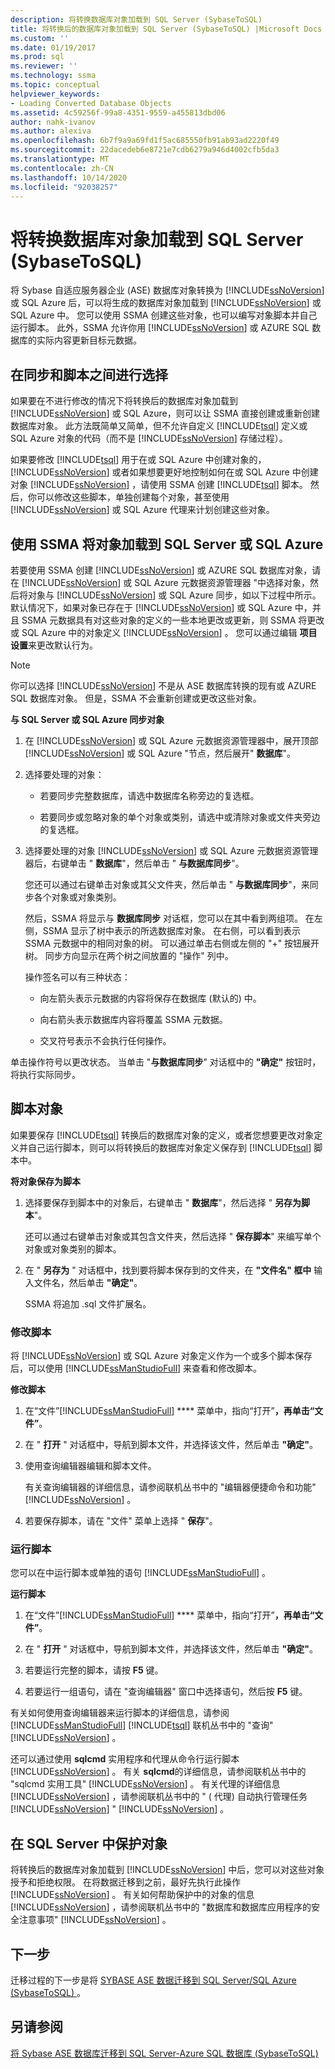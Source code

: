```yaml
---
description: 将转换数据库对象加载到 SQL Server (SybaseToSQL)
title: 将转换后的数据库对象加载到 SQL Server (SybaseToSQL) |Microsoft Docs
ms.custom: ''
ms.date: 01/19/2017
ms.prod: sql
ms.reviewer: ''
ms.technology: ssma
ms.topic: conceptual
helpviewer_keywords:
- Loading Converted Database Objects
ms.assetid: 4c59256f-99a8-4351-9559-a455813dbd06
author: nahk-ivanov
ms.author: alexiva
ms.openlocfilehash: 6b7f9a9a69fd1f5ac685550fb91ab93ad2220f49
ms.sourcegitcommit: 22dacedeb6e8721e7cdb6279a946d4002cfb5da3
ms.translationtype: MT
ms.contentlocale: zh-CN
ms.lasthandoff: 10/14/2020
ms.locfileid: "92038257"
---
```

# <a name="loading-converted-database-objects-into-sql-server-sybasetosql"></a>将转换数据库对象加载到 SQL Server (SybaseToSQL)
将 Sybase 自适应服务器企业 (ASE) 数据库对象转换为 [!INCLUDE[ssNoVersion](../../includes/ssnoversion-md.md)] 或 SQL Azure 后，可以将生成的数据库对象加载到 [!INCLUDE[ssNoVersion](../../includes/ssnoversion-md.md)] 或 SQL Azure 中。 您可以使用 SSMA 创建这些对象，也可以编写对象脚本并自己运行脚本。 此外，SSMA 允许你用 [!INCLUDE[ssNoVersion](../../includes/ssnoversion-md.md)] 或 AZURE SQL 数据库的实际内容更新目标元数据。  
  
## <a name="choosing-between-synchronization-and-scripts"></a>在同步和脚本之间进行选择  
如果要在不进行修改的情况下将转换后的数据库对象加载到 [!INCLUDE[ssNoVersion](../../includes/ssnoversion-md.md)] 或 SQL Azure，则可以让 SSMA 直接创建或重新创建数据库对象。 此方法既简单又简单，但不允许自定义 [!INCLUDE[tsql](../../includes/tsql-md.md)] 定义或 SQL Azure 对象的代码（而不是 [!INCLUDE[ssNoVersion](../../includes/ssnoversion-md.md)] 存储过程）。  
  
如果要修改 [!INCLUDE[tsql](../../includes/tsql-md.md)] 用于在或 SQL Azure 中创建对象的， [!INCLUDE[ssNoVersion](../../includes/ssnoversion-md.md)] 或者如果想要更好地控制如何在或 SQL Azure 中创建对象 [!INCLUDE[ssNoVersion](../../includes/ssnoversion-md.md)] ，请使用 SSMA 创建 [!INCLUDE[tsql](../../includes/tsql-md.md)] 脚本。 然后，你可以修改这些脚本，单独创建每个对象，甚至使用 [!INCLUDE[ssNoVersion](../../includes/ssnoversion-md.md)] 或 SQL Azure 代理来计划创建这些对象。  
  
## <a name="using-ssma-to-load-objects-into-sql-server-or-sql-azure"></a>使用 SSMA 将对象加载到 SQL Server 或 SQL Azure  
若要使用 SSMA 创建 [!INCLUDE[ssNoVersion](../../includes/ssnoversion-md.md)] 或 AZURE SQL 数据库对象，请在 [!INCLUDE[ssNoVersion](../../includes/ssnoversion-md.md)] 或 SQL Azure 元数据资源管理器 "中选择对象，然后将对象与 [!INCLUDE[ssNoVersion](../../includes/ssnoversion-md.md)] 或 SQL Azure 同步，如以下过程中所示。 默认情况下，如果对象已存在于 [!INCLUDE[ssNoVersion](../../includes/ssnoversion-md.md)] 或 SQL Azure 中，并且 SSMA 元数据具有对这些对象的定义的一些本地更改或更新，则 SSMA 将更改或 SQL Azure 中的对象定义 [!INCLUDE[ssNoVersion](../../includes/ssnoversion-md.md)] 。 您可以通过编辑 **项目设置**来更改默认行为。  
  
> [!NOTE]  
> 你可以选择 [!INCLUDE[ssNoVersion](../../includes/ssnoversion-md.md)] 不是从 ASE 数据库转换的现有或 AZURE SQL 数据库对象。 但是，SSMA 不会重新创建或更改这些对象。  
  
**与 SQL Server 或 SQL Azure 同步对象**  
  
1.  在 [!INCLUDE[ssNoVersion](../../includes/ssnoversion-md.md)] 或 SQL Azure 元数据资源管理器中，展开顶部 [!INCLUDE[ssNoVersion](../../includes/ssnoversion-md.md)] 或 SQL Azure "节点，然后展开" **数据库**"。  
  
2.  选择要处理的对象：  
  
    -   若要同步完整数据库，请选中数据库名称旁边的复选框。  
  
    -   若要同步或忽略对象的单个对象或类别，请选中或清除对象或文件夹旁边的复选框。  
  
3.  选择要处理的对象 [!INCLUDE[ssNoVersion](../../includes/ssnoversion-md.md)] 或 SQL Azure 元数据资源管理器后，右键单击 " **数据库**"，然后单击 " **与数据库同步**"。  
  
    您还可以通过右键单击对象或其父文件夹，然后单击 "  **与数据库同步**"，来同步各个对象或对象类别。  
  
    然后，SSMA 将显示与 **数据库同步** 对话框，您可以在其中看到两组项。 在左侧，SSMA 显示了树中表示的所选数据库对象。 在右侧，可以看到表示 SSMA 元数据中的相同对象的树。 可以通过单击右侧或左侧的 "+" 按钮展开树。 同步方向显示在两个树之间放置的 "操作" 列中。  
  
    操作签名可以有三种状态：  
  
    -   向左箭头表示元数据的内容将保存在数据库 (默认的) 中。  
  
    -   向右箭头表示数据库内容将覆盖 SSMA 元数据。  
  
    -   交叉符号表示不会执行任何操作。  
  
单击操作符号以更改状态。 当单击 "**与数据库同步**" 对话框中的 **"确定"** 按钮时，将执行实际同步。  
  
## <a name="scripting-objects"></a>脚本对象  
如果要保存 [!INCLUDE[tsql](../../includes/tsql-md.md)] 转换后的数据库对象的定义，或者您想要更改对象定义并自己运行脚本，则可以将转换后的数据库对象定义保存到 [!INCLUDE[tsql](../../includes/tsql-md.md)] 脚本中。  
  
**将对象保存为脚本**  
  
1.  选择要保存到脚本中的对象后，右键单击 " **数据库**"，然后选择 " **另存为脚本**"。  
  
    还可以通过右键单击对象或其包含文件夹，然后选择 " **保存脚本**" 来编写单个对象或对象类别的脚本。  
  
2.  在 " **另存为** " 对话框中，找到要将脚本保存到的文件夹，在 **"文件名" 框中** 输入文件名，然后单击 **"确定"**。  
  
    SSMA 将追加 .sql 文件扩展名。  
  
### <a name="modifying-scripts"></a>修改脚本  
将 [!INCLUDE[ssNoVersion](../../includes/ssnoversion-md.md)] 或 SQL Azure 对象定义作为一个或多个脚本保存后，可以使用 [!INCLUDE[ssManStudioFull](../../includes/ssmanstudiofull-md.md)] 来查看和修改脚本。  
  
**修改脚本**  
  
1.  在“文件”[!INCLUDE[ssManStudioFull](../../includes/ssmanstudiofull-md.md)] **** 菜单中，指向“打开”****，再单击“文件”****。  
  
2.  在 " **打开** " 对话框中，导航到脚本文件，并选择该文件，然后单击 **"确定"**。  
  
3.  使用查询编辑器编辑和脚本文件。  
  
    有关查询编辑器的详细信息，请参阅联机丛书中的 "编辑器便捷命令和功能" [!INCLUDE[ssNoVersion](../../includes/ssnoversion-md.md)] 。  
  
4.  若要保存脚本，请在 "文件" 菜单上选择 " **保存**"。  
  
### <a name="running-scripts"></a>运行脚本  
您可以在中运行脚本或单独的语句 [!INCLUDE[ssManStudioFull](../../includes/ssmanstudiofull-md.md)] 。  
  
**运行脚本**  
  
1.  在“文件”[!INCLUDE[ssManStudioFull](../../includes/ssmanstudiofull-md.md)] **** 菜单中，指向“打开”****，再单击“文件”****。  
  
2.  在 " **打开** " 对话框中，导航到脚本文件，并选择该文件，然后单击 **"确定"**。  
  
3.  若要运行完整的脚本，请按 **F5** 键。  
  
4.  若要运行一组语句，请在 "查询编辑器" 窗口中选择语句，然后按 **F5** 键。  
  
有关如何使用查询编辑器来运行脚本的详细信息，请参阅 [!INCLUDE[ssManStudioFull](../../includes/ssmanstudiofull-md.md)] [!INCLUDE[tsql](../../includes/tsql-md.md)] 联机丛书中的 "查询" [!INCLUDE[ssNoVersion](../../includes/ssnoversion-md.md)] 。  
  
还可以通过使用 **sqlcmd** 实用程序和代理从命令行运行脚本 [!INCLUDE[ssNoVersion](../../includes/ssnoversion-md.md)] 。 有关 **sqlcmd**的详细信息，请参阅联机丛书中的 "sqlcmd 实用工具" [!INCLUDE[ssNoVersion](../../includes/ssnoversion-md.md)] 。 有关代理的详细信息 [!INCLUDE[ssNoVersion](../../includes/ssnoversion-md.md)] ，请参阅联机丛书中的 " ( 代理) 自动执行管理任务 [!INCLUDE[ssNoVersion](../../includes/ssnoversion-md.md)] " [!INCLUDE[ssNoVersion](../../includes/ssnoversion-md.md)] 。  
  
## <a name="securing-objects-in-sql-server"></a>在 SQL Server 中保护对象  
将转换后的数据库对象加载到 [!INCLUDE[ssNoVersion](../../includes/ssnoversion-md.md)] 中后，您可以对这些对象授予和拒绝权限。 在将数据迁移到之前，最好先执行此操作 [!INCLUDE[ssNoVersion](../../includes/ssnoversion-md.md)] 。 有关如何帮助保护中的对象的信息 [!INCLUDE[ssNoVersion](../../includes/ssnoversion-md.md)] ，请参阅联机丛书中的 "数据库和数据库应用程序的安全注意事项" [!INCLUDE[ssNoVersion](../../includes/ssnoversion-md.md)] 。  
  
## <a name="next-step"></a>下一步  
迁移过程的下一步是将 [SYBASE ASE 数据迁移到 SQL Server/SQL Azure (SybaseToSQL) ](./migrating-sybase-ase-data-into-sql-server-azure-sql-db-sybasetosql.md)。  
  
## <a name="see-also"></a>另请参阅  
[将 Sybase ASE 数据库迁移到 SQL Server-Azure SQL 数据库 &#40;SybaseToSQL&#41;](../../ssma/sybase/migrating-sybase-ase-databases-to-sql-server-azure-sql-db-sybasetosql.md)  
